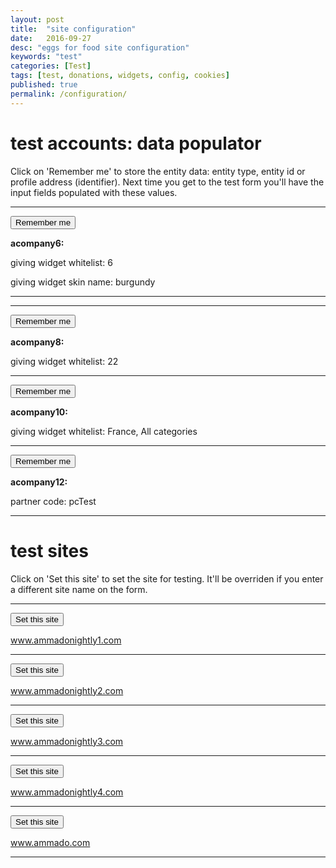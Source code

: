 ```yaml
---
layout: post
title:  "site configuration"
date:   2016-09-27
desc: "eggs for food site configuration"
keywords: "test"
categories: [Test]
tags: [test, donations, widgets, config, cookies]
published: true
permalink: /configuration/
---
```


# test accounts: data populator

Click on 'Remember me' to store the entity data: entity type, entity id or profile address (identifier). Next time you get to the test form you'll have the input fields populated with these values.

___
<div class="pull-right">
<button class="btn btn-white btn-xs" type="button" onClick="createCookies('company','acompany6')">Remember me</button>
</div>

__acompany6:__

giving widget whitelist: 6

giving widget skin name: burgundy

---

---
<div class="pull-right">
<button class="btn btn-white btn-xs" type="button" onClick="createCookies('company','acompany8')">Remember me</button>
</div>

__acompany8:__

giving widget whitelist: 22

___
<div class="pull-right">
<button class="btn btn-white btn-xs" type="button" onClick="createCookies('company','acompany10')">Remember me</button>
</div>

__acompany10:__

giving widget whitelist: France, All categories

___
<div class="pull-right">
<button class="btn btn-white btn-xs" type="button" onClick="createCookies('company','acompany12')">Remember me</button>
</div>

__acompany12:__

partner code: pcTest

___


# test sites

Click on 'Set this site' to set the site for testing. 
It'll be overriden if you enter a different site name on the form.  

___
<div class="pull-right">
<button class="btn btn-white btn-xs" type="button" onClick="createCookie('www','ammadonightly1.com', 7)">Set this site</button>
</div>

www.ammadonightly1.com

---

<div class="pull-right">
<button class="btn btn-white btn-xs" type="button" onClick="createCookie('www','ammadonightly2.com', 7)">Set this site</button>
</div>

www.ammadonightly2.com

---

<div class="pull-right">
<button class="btn btn-white btn-xs" type="button" onClick="createCookie('www','ammadonightly3.com', 7)">Set this site</button>
</div>

www.ammadonightly3.com

---

<div class="pull-right">
<button class="btn btn-white btn-xs" type="button" onClick="createCookie('www','ammadonightly4.com', 7)">Set this site</button>
</div>

www.ammadonightly4.com

---

<div class="pull-right">
<button class="btn btn-white btn-xs" type="button" onClick="createCookie('www','ammado.com', 7)">Set this site</button>
</div>

www.ammado.com

---




<script>

function createCookies(entype, entid){
    createCookie('entype', entype, 7)
    createCookie('entid', entid, 7)
    }
    
function createCookie(name,value,days) {
	if (days) {
		var date = new Date();
		date.setTime(date.getTime()+(days*24*60*60*1000));
		var expires = "; expires="+date.toGMTString();
	}
	else var expires = "";
	document.cookie = name+"="+value+expires+"; path=/";
}

</script>



